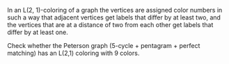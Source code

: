 In an L(2, 1)-coloring of a graph the vertices are assigned color numbers in such a way that adjacent vertices get labels that differ by at least two, and the vertices that are at a distance of two from each other get labels that differ by at least one.

Check whether the Peterson graph (5-cycle + pentagram + perfect matching) has an L(2,1) coloring with 9 colors. 